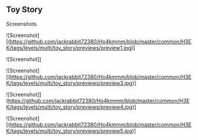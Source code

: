 ## Toy Story

Screenshots

!\[Screenshot][(https://github.com/jackrabbit72380/Ho4kmmm/blob/master/common/H3EK/tags/levels/multi/toy_story/previews/preview1.jpg)]

!\[Screenshot][](https://github.com/jackrabbit72380/Ho4kmmm/blob/master/common/H3EK/tags/levels/multi/toy_story/previews/preview2.jpg)]

!\[Screenshot][(https://github.com/jackrabbit72380/Ho4kmmm/blob/master/common/H3EK/tags/levels/multi/toy_story/previews/preview3.jpg)]

!\[Screenshot]](https://github.com/jackrabbit72380/Ho4kmmm/blob/master/common/H3EK/tags/levels/multi/toy_story/previews/preview4.jpg)]

!\[Screenshot][(https://github.com/jackrabbit72380/Ho4kmmm/blob/master/common/H3EK/tags/levels/multi/toy_story/previews/preview5.jpg)]

